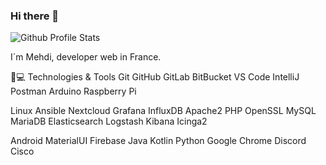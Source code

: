 
### Hi there 👋

![Github Profile Stats](https://github-readme-stats.vercel.app/api?username=<GITHUB_USERNAME>&show_icons=true&lang=FR)

I´m Mehdi, developer web in France.

🚀💻 Technologies & Tools
Git GitHub GitLab BitBucket VS Code IntelliJ Postman Arduino Raspberry Pi

Linux Ansible Nextcloud Grafana InfluxDB Apache2 PHP OpenSSL MySQL MariaDB Elasticsearch Logstash Kibana Icinga2

Android MaterialUI Firebase Java Kotlin Python Google Chrome Discord Cisco
